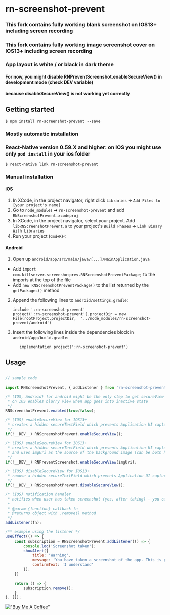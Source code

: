 # rn-screenshot-prevent

### This fork contains fully working blank screenshot on IOS13+ including screen recording
### This fork contains fully working image screenshot cover on IOS13+ including screen recording
### App layout is white / or black in dark theme

#### For now, you might disable RNPreventScreenshot.enableSecureView() in development mode (check __DEV__ variable)
#### because disableSecureView() is not working yet correctly


## Getting started

`$ npm install rn-screenshot-prevent --save`

### Mostly automatic installation

### React-Native version 0.59.X and higher: on IOS you might use only `pod install` in your ios folder

`$ react-native link rn-screenshot-prevent`

### Manual installation


#### iOS

1. In XCode, in the project navigator, right click `Libraries` ➜ `Add Files to [your project's name]`
2. Go to `node_modules` ➜ `rn-screenshot-prevent` and add `RNScreenshotPrevent.xcodeproj`
3. In XCode, in the project navigator, select your project. Add `libRNScreenshotPrevent.a` to your project's `Build Phases` ➜ `Link Binary With Libraries`
4. Run your project (`Cmd+R`)<

#### Android

1. Open up `android/app/src/main/java/[...]/MainApplication.java`
- Add `import com.killserver.screenshotprev.RNScreenshotPreventPackage;` to the imports at the top of the file
- Add `new RNScreenshotPreventPackage()` to the list returned by the `getPackages()` method
2. Append the following lines to `android/settings.gradle`:
   ```
   include ':rn-screenshot-prevent'
   project(':rn-screenshot-prevent').projectDir = new File(rootProject.projectDir, 	'../node_modules/rn-screenshot-prevent/android')
   ```
3. Insert the following lines inside the dependencies block in `android/app/build.gradle`:
   ```
      implementation project(':rn-screenshot-prevent')
   ```



## Usage
```javascript

// sample code

import RNScreenshotPrevent, { addListener } from 'rn-screenshot-prevent';

/* (IOS, Android) for android might be the only step to get secureView
 * on IOS enables blurry view when app goes into inactive state
 */
RNScreenshotPrevent.enabled(true/false);

/* (IOS) enableSecureView for IOS13+
 * creates a hidden secureTextField which prevents Application UI capture on screenshots
 */
if(!__DEV__) RNScreenshotPrevent.enableSecureView();

/* (IOS) enableSecureView for IOS13+
 * creates a hidden secureTextField which prevents Application UI capture on screenshots
 * and uses imgUri as the source of the background image (can be both https://, file:///)
 */
if(!__DEV__) RNPreventScreenshot.enableSecureView(imgUri);

/* (IOS) disableSecureView for IOS13+
 * remove a hidden secureTextField which prevents Application UI capture on screenshots
 */
if(!__DEV__) RNScreenshotPrevent.disableSecureView();

/* (IOS) notification handler
 * notifies when user has taken screenshot (yes, after taking) - you can show alert or do some actions
 *
 * @param {function} callback fn
 * @returns object with .remove() method
 */
addListener(fn);

/** example using the listener */
useEffect(() => {
	const subscription = RNScreenshotPrevent.addListener(() => {
		console.log('Screenshot taken');
		showAlert({
			title: 'Warning',
			message: 'You have taken a screenshot of the app. This is prohibited due to security reasons.',
			confirmText: 'I understand'
		});
	})

	return () => {
		subscription.remove();
	}
}, []);

```


[!["Buy Me A Coffee"](https://www.buymeacoffee.com/assets/img/custom_images/orange_img.png)](https://www.buymeacoffee.com/batuhanoztrk)
